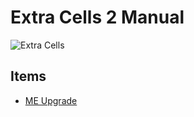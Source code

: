 # Extra Cells 2 Manual

![Extra Cells](item:aeadditions:storage.fluid@0)


## Items
* [ME Upgrade](me_upgrade.md)
